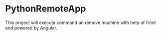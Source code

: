 # PythonRemoteApp
This project will execute command on remove machine with help of front end powered by Angular.
